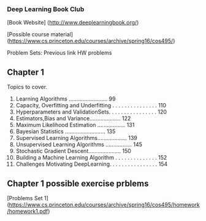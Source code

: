 ### Deep Learning Book Club 

[Book Website] (http://www.deeplearningbook.org/)

[Possible course material] (https://www.cs.princeton.edu/courses/archive/spring16/cos495/)

Problem Sets: Previous link HW problems 

## Chapter 1 
Topics to cover. 

1. Learning Algorithms ......................... 99
2. Capacity, Overfitting and Underfitting . . . . . . . . . . . . . . . 110
3. Hyperparameters and ValidationSets. . . . . . . . . . . . . . . . 120
4. Estimators,Bias and Variance.................... 122
5. Maximum Likelihood Estimation .................. 131
6. Bayesian Statistics .......................... 135
7. Supervised Learning Algorithms................... 139
8. Unsupervised Learning Algorithms ................. 145
9. Stochastic Gradient Descent..................... 150
10. Building a Machine Learning Algorithm . . . . . . . . . . . . . . 152
11. Challenges Motivating DeepLearning. . . . . . . . . . . . . . . . 154

## Chapter 1 possible exercise prblems 
[Problems Set 1] (https://www.cs.princeton.edu/courses/archive/spring16/cos495/homework/homework1.pdf)


